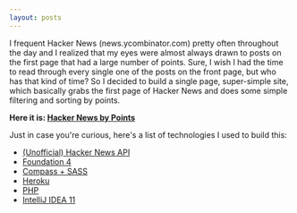 ```yaml
---
layout: posts
---
```


I frequent Hacker News (news.ycombinator.com) pretty often throughout the day and I realized that my eyes were almost always drawn to posts on the first page that had a large number of points.  Sure, I wish I had the time to read through every single one of the posts on the front page, but who has that kind of time?  So I decided to build a single page, super-simple site, which basically grabs the first page of Hacker News and does some simple filtering and sorting by points.

**Here it is: [Hacker News by Points](http://hacker-news-by-points.herokuapp.com/ "Hacker News by Points")**

Just in case you're curious, here's a list of technologies I used to build this:

* [(Unofficial) Hacker News API](http://hndroidapi.appspot.com/)
* [Foundation 4](http://foundation.zurb.com/)
* [Compass + SASS](http://compass-style.org/)
* [Heroku](https://www.heroku.com/)
* [PHP](http://php.net/)
* [IntelliJ IDEA 11](http://www.jetbrains.com/idea/)
